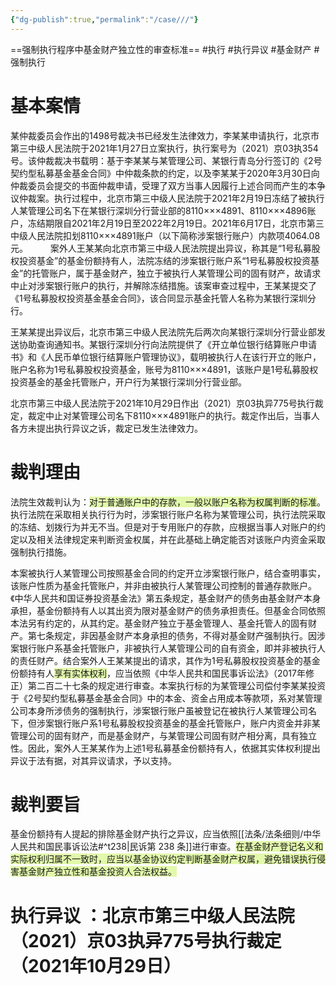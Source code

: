 ```yaml
---
{"dg-publish":true,"permalink":"/case///"}
---
```


==强制执行程序中基金财产独立性的审查标准==
#执行 #执行异议 #基金财产 #强制执行
# 基本案情
某仲裁委员会作出的1498号裁决书已经发生法律效力，李某某申请执行，北京市第三中级人民法院于2021年1月27日立案执行，执行案号为（2021）京03执354号。该仲裁裁决书载明：基于李某某与某管理公司、某银行青岛分行签订的《2号契约型私募基金基金合同》中仲裁条款的约定，以及李某某于2020年3月30日向仲裁委员会提交的书面仲裁申请，受理了双方当事人因履行上述合同而产生的本争议仲裁案。执行过程中，北京市第三中级人民法院于2021年2月19日冻结了被执行人某管理公司名下在某银行深圳分行营业部的8110×××4891、8110×××4896账户，冻结期限自2021年2月19日至2022年2月19日。2021年6月17日，北京市第三中级人民法院扣划8110×××4891账户（以下简称涉案银行账户）内款项4064.08元。
　　
案外人王某某向北京市第三中级人民法院提出异议，称其是“1号私募股权投资基金”的基金份额持有人，法院冻结的涉案银行账户系“1号私募股权投资基金”的托管账户，属于基金财产，独立于被执行人某管理公司的固有财产，故请求中止对涉案银行账户的执行，并解除冻结措施。该案审查过程中，王某某提交了《1号私募股权投资基金基金合同》，该合同显示基金托管人名称为某银行深圳分行。

王某某提出异议后，北京市第三中级人民法院先后两次向某银行深圳分行营业部发送协助查询通知书。某银行深圳分行向法院提供了《开立单位银行结算账户申请书》和《人民币单位银行结算账户管理协议》，载明被执行人在该行开立的账户，账户名称为1号私募股权投资基金，账号为8110×××4891，该账户是1号私募股权投资基金的基金托管账户，开户行为某银行深圳分行营业部。

北京市第三中级人民法院于2021年10月29日作出（2021）京03执异775号执行裁定，裁定中止对某管理公司名下8110×××4891账户的执行。裁定作出后，当事人各方未提出执行异议之诉，裁定已发生法律效力。
# 裁判理由

法院生效裁判认为：<span style="background:rgba(205, 244, 105, 0.55)">对于普通账户中的存款，一般以账户名称为权属判断的标准</span>。执行法院在采取相关执行行为时，涉案银行账户名称为某管理公司，执行法院采取的冻结、划拨行为并无不当。但是对于专用账户的存款，应根据当事人对账户的约定以及相关法律规定来判断资金权属，并在此基础上确定能否对该账户内资金采取强制执行措施。

本案被执行人某管理公司按照基金合同的约定开立涉案银行账户，结合查明事实，该账户性质为基金托管账户，并非由被执行人某管理公司控制的普通存款账户。《中华人民共和国证券投资基金法》第五条规定，基金财产的债务由基金财产本身承担，基金份额持有人以其出资为限对基金财产的债务承担责任。但基金合同依照本法另有约定的，从其约定。基金财产独立于基金管理人、基金托管人的固有财产。第七条规定，非因基金财产本身承担的债务，不得对基金财产强制执行。因涉案银行账户系基金托管账户，非被执行人某管理公司的自有资金，即并非被执行人的责任财产。结合案外人王某某提出的请求，其作为1号私募股权投资基金的基金份额持有人<span style="background:rgba(205, 244, 105, 0.55)">享有实体权利</span>，应当依照《中华人民共和国民事诉讼法》（2017年修正）第二百二十七条的规定进行审查。本案执行标的为某管理公司偿付李某某投资于《2号契约型私募基金基金合同》中的本金、资金占用成本等款项，系对某管理公司本身所涉债务的强制执行，涉案银行账户虽被登记在被执行人某管理公司名下，但涉案银行账户系1号私募股权投资基金的基金托管账户，账户内资金并非某管理公司的固有财产，而是基金财产，与某管理公司固有财产相分离，具有独立性。因此，案外人王某某作为上述1号私募基金份额持有人，依据其实体权利提出异议于法有据，对其异议请求，予以支持。
# 裁判要旨
基金份额持有人提起的排除基金财产执行之异议，应当依照[[法条/法条细则/中华人民共和国民事诉讼法#^t238\|民诉第 238 条]]进行审查。<span style="background:rgba(205, 244, 105, 0.55)">在基金财产登记名义和实际权利归属不一致时，应当以基金协议约定判断基金财产权属，避免错误执行侵害基金财产独立性和基金投资人合法权益。</span>


# 执行异议 ：北京市第三中级人民法院（2021）京03执异775号执行裁定（2021年10月29日）

